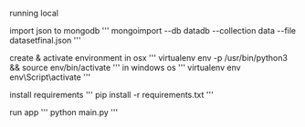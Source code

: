 running local

import json to mongodb
'''
mongoimport --db datadb --collection data --file datasetfinal.json
'''

create & activate environment
in osx
'''
virtualenv env -p /usr/bin/python3 && source env/bin/activate
'''
in windows os
'''
virtualenv env
env\Script\activate
'''

install requirements
'''
pip install -r requirements.txt
'''

run app
'''
python main.py
'''